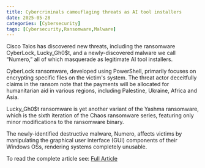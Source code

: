 ```yaml
---
title: Cybercriminals camouflaging threats as AI tool installers
date: 2025-05-28
categories: [Cybersecurity]
tags: [Cybersecurity,Ransomware,Malware]
---
```


Cisco Talos has discovered new threats, including the ransomware CyberLock, Lucky_Gh0$t, and a newly-discovered malware we call “Numero,” all of which masquerade as legitimate AI tool installers.

CyberLock ransomware, developed using PowerShell, primarily focuses on encrypting specific files on the victim's system. The threat actor deceitfully claims in the ransom note that the payments will be allocated for humanitarian aid in various regions, including Palestine, Ukraine, Africa and Asia.

Lucky_Gh0$t ransomware is yet another variant of the Yashma ransomware, which is the sixth iteration of the Chaos ransomware series, featuring only minor modifications to the ransomware binary.

The newly-identified destructive malware, Numero, affects victims by manipulating the graphical user interface (GUI) components of their Windows OSs, rendering systems completely unusable.

To read the complete article see:
[Full Article](https://blog.talosintelligence.com/fake-ai-tool-installers/) 